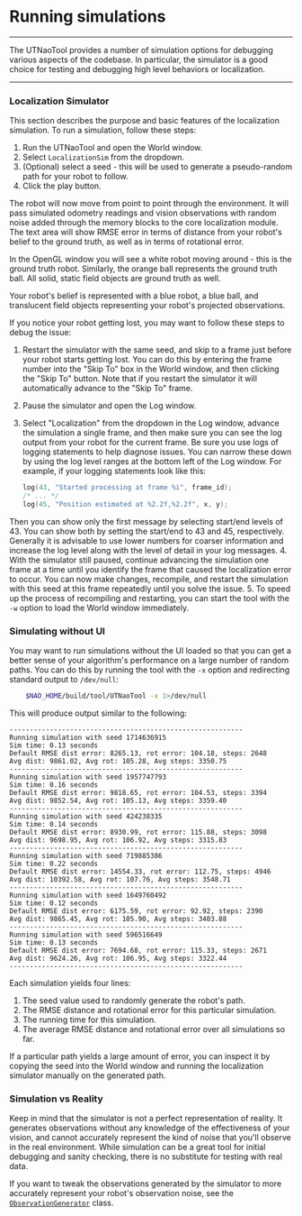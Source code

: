 # Running simulations

* * *

The UTNaoTool provides a number of simulation options for debugging various aspects of the codebase. In particular, the simulator is a good choice for testing and debugging high level behaviors or localization.

* * *

### Localization Simulator

This section describes the purpose and basic features of the localization simulation. To run a simulation, follow these steps:

1. Run the UTNaoTool and open the World window.
2. Select `LocalizationSim` from the dropdown.
3. (Optional) select a seed - this will be used to generate a pseudo-random path for your robot to follow.
4. Click the play button.

The robot will now move from point to point through the environment. It will pass simulated odometry readings and vision observations with random noise added through the memory blocks to the core localization module. The text area will show RMSE error in terms of distance from your robot's belief to the ground truth, as well as in terms of rotational error.

In the OpenGL window you will see a white robot moving around - this is the ground truth robot. Similarly, the orange ball represents the ground truth ball. All solid, static field objects are ground truth as well.

Your robot's belief is represented with a blue robot, a blue ball, and translucent field objects representing your robot's projected observations.

If you notice your robot getting lost, you may want to follow these steps to debug the issue:

1. Restart the simulator with the same seed, and skip to a frame just before your robot starts getting lost. You can do this by entering the frame number into the "Skip To" box in the World window, and then clicking the "Skip To" button. Note that if you restart the simulator it will automatically advance to the "Skip To" frame.
2. Pause the simulator and open the Log window. 
3. Select "Localization" from the dropdown in the Log window, advance the simulation a single frame, and then make sure you can see the log output from your robot for the current frame. Be sure you use logs of logging statements to help diagnose issues. You can narrow these down by using the log level ranges at the bottom left of the Log window. For example, if your logging statements look like this:

    ```cpp
    log(43, "Started processing at frame %i", frame_id);
    /* ... */
    log(45, "Position estimated at %2.2f,%2.2f", x, y);
    ```

  Then you can show only the first message by selecting start/end levels of 43. You can show both by setting the start/end to 43 and 45, respectively. Generally it is advisable to use lower numbers for coarser information and increase the log level along with the level of detail in your log messages.
4. With the simulator still paused, continue advancing the simulation one frame at a time until you identify the frame that caused the localization error to occur. You can now make changes, recompile, and restart the simulation with this seed at this frame repeatedly until you solve the issue.
5. To speed up the process of recompiling and restarting, you can start the tool with the `-w` option to load the World window immediately.

### Simulating without UI

You may want to run simulations without the UI loaded so that you can get a better sense of your algorithm's performance on a large number of random paths. You can do this by running the tool with the `-x` option and redirecting standard output to `/dev/null`:

```bash
    $NAO_HOME/build/tool/UTNaoTool -x 1>/dev/null
```
    
This will produce output similar to the following:

    ----------------------------------------------------------
    Running simulation with seed 1714636915
    Sim time: 0.13 seconds
    Default RMSE dist error: 8265.13, rot error: 104.18, steps: 2648
    Avg dist: 9861.02, Avg rot: 105.28, Avg steps: 3350.75
    ----------------------------------------------------------
    Running simulation with seed 1957747793
    Sim time: 0.16 seconds
    Default RMSE dist error: 9818.65, rot error: 104.53, steps: 3394
    Avg dist: 9852.54, Avg rot: 105.13, Avg steps: 3359.40
    ----------------------------------------------------------
    Running simulation with seed 424238335
    Sim time: 0.14 seconds
    Default RMSE dist error: 8930.99, rot error: 115.88, steps: 3098
    Avg dist: 9698.95, Avg rot: 106.92, Avg steps: 3315.83
    ----------------------------------------------------------
    Running simulation with seed 719885386
    Sim time: 0.22 seconds
    Default RMSE dist error: 14554.33, rot error: 112.75, steps: 4946
    Avg dist: 10392.58, Avg rot: 107.76, Avg steps: 3548.71
    ----------------------------------------------------------
    Running simulation with seed 1649760492
    Sim time: 0.12 seconds
    Default RMSE dist error: 6175.59, rot error: 92.92, steps: 2390
    Avg dist: 9865.45, Avg rot: 105.90, Avg steps: 3403.88
    ----------------------------------------------------------
    Running simulation with seed 596516649
    Sim time: 0.13 seconds
    Default RMSE dist error: 7694.68, rot error: 115.33, steps: 2671
    Avg dist: 9624.26, Avg rot: 106.95, Avg steps: 3322.44
    ----------------------------------------------------------

Each simulation yields four lines: 

1. The seed value used to randomly generate the robot's path.
2. The RMSE distance and rotational error for this particular simulation.
3. The running time for this simulation.
4. The average RMSE distance and rotational error over all simulations so far.

If a particular path yields a large amount of error, you can inspect it by copying the seed into the World window and running the localization simulator manually on the generated path.

### Simulation vs Reality

Keep in mind that the simulator is not a perfect representation of reality. It generates observations without any knowledge of the effectiveness of your vision, and cannot accurately represent the kind of noise that you'll observe in the real environment. While simulation can be a great tool for initial debugging and sanity checking, there is no substitute for testing with real data.

If you want to tweak the observations generated by the simulator to more accurately represent your robot's observation noise, see the [`ObservationGenerator`](https://github.com/utaustinvilla/robotics/blob/master/tools/UTNaoTool/simulation/ObservationGenerator.cpp#L221-L253) class.
